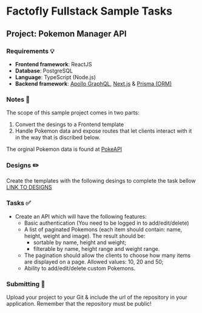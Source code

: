 # Factofly Fullstack Sample Tasks
## Project: Pokemon Manager API

### Requirements 💡
- **Frontend framework**: ReactJS
- **Database**: PostgreSQL
- **Language**: TypeScript (Node.js)
- **Backend framework**: [Apollo GraphQL](https://www.apollographql.com/), [Next.js](https://nextjs.org/) & [Prisma (ORM)](https://www.prisma.io/)

### Notes 📝
The scope of this sample project comes in two parts:

1. Convert the desings to a Frontend template
2. Handle Pokemon data and expose routes that let clients interact with it in the way that is discribed below.

The orginal Pokemon data is found at [PokeAPI](https://pokeapi.co/docs/v2)

### Designs ✏️
Create the templates with the following desings to complete the task bellow [LINK TO DESIGNS](https://xd.adobe.com/view/a378e86b-36b5-4514-a049-f60fa55b2563-f62b/)

### Tasks ✅
- Create an API which will have the following features:
  - Basic authentication (You need to be logged in to add/edit/delete)
  - A list of paginated Pokemons (each item should contain: name, height, weight and image). The result should be:
    - sortable by name, height and weight;
    - filterable by name, height range and weight range.
  - The pagination should allow the clients to choose how many items are displayed on a page. Allowed values: 10, 20 and 50;
  - Ability to add/edit/delete custom Pokemons.

### Submitting 🚀
Upload your project to your Git & include the url of the repository in your application. Remember that the repository must be public!
